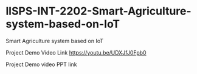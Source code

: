 # llSPS-INT-2202-Smart-Agriculture-system-based-on-IoT
Smart Agriculture system based on IoT


Project Demo Video Link  https://youtu.be/UDXJfJ0Fpb0

Project Demo video PPT link 
